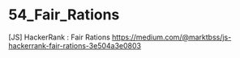 # 54_Fair_Rations
[JS] HackerRank : Fair Rations
https://medium.com/@marktbss/js-hackerrank-fair-rations-3e504a3e0803
